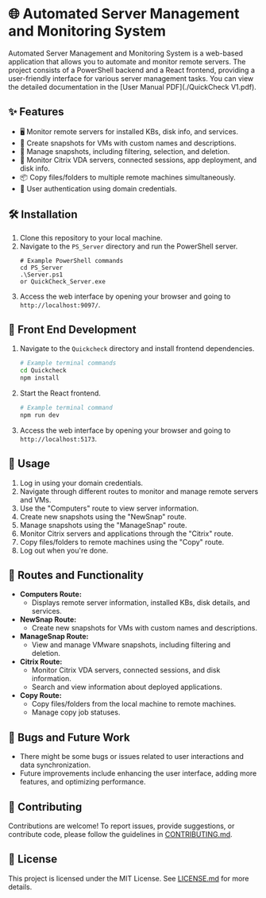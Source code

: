 # 🌐 Automated Server Management and Monitoring System

Automated Server Management and Monitoring System is a web-based application that allows you to automate and monitor remote servers. The project consists of a PowerShell backend and a React frontend, providing a user-friendly interface for various server management tasks.
You can view the detailed documentation in the [User Manual PDF](./QuickCheck V1.pdf).


## ✨ Features

- 🖥️ Monitor remote servers for installed KBs, disk info, and services.
- 📸 Create snapshots for VMs with custom names and descriptions.
- 📂 Manage snapshots, including filtering, selection, and deletion.
- 🚀 Monitor Citrix VDA servers, connected sessions, app deployment, and disk info.
- 📦 Copy files/folders to multiple remote machines simultaneously.
- 🔑 User authentication using domain credentials.

## 🛠️ Installation

1. Clone this repository to your local machine.
2. Navigate to the `PS_Server` directory and run the PowerShell server.
   ```PS_Server
   # Example PowerShell commands
   cd PS_Server
   .\Server.ps1
   or QuickCheck_Server.exe
3. Access the web interface by opening your browser and going to `http://localhost:9097/`.

## 🚀 Front End Development
1. Navigate to the `Quickcheck` directory and install frontend dependencies.
   ```bash
   # Example terminal commands
   cd Quickcheck
   npm install
   ```
2. Start the React frontend.
   ```bash
   # Example terminal command
   npm run dev
   ```
3. Access the web interface by opening your browser and going to `http://localhost:5173`.

## 🚀 Usage

1. Log in using your domain credentials.
2. Navigate through different routes to monitor and manage remote servers and VMs.
3. Use the "Computers" route to view server information.
4. Create new snapshots using the "NewSnap" route.
5. Manage snapshots using the "ManageSnap" route.
6. Monitor Citrix servers and applications through the "Citrix" route.
7. Copy files/folders to remote machines using the "Copy" route.
8. Log out when you're done.

## 🚀 Routes and Functionality

- **Computers Route:**
  - Displays remote server information, installed KBs, disk details, and services.
- **NewSnap Route:**
  - Create new snapshots for VMs with custom names and descriptions.
- **ManageSnap Route:**
  - View and manage VMware snapshots, including filtering and deletion.
- **Citrix Route:**
  - Monitor Citrix VDA servers, connected sessions, and disk information.
  - Search and view information about deployed applications.
- **Copy Route:**
  - Copy files/folders from the local machine to remote machines.
  - Manage copy job statuses.

## 🐞 Bugs and Future Work

- There might be some bugs or issues related to user interactions and data synchronization.
- Future improvements include enhancing the user interface, adding more features, and optimizing performance.

## 🤝 Contributing

Contributions are welcome! To report issues, provide suggestions, or contribute code, please follow the guidelines in [CONTRIBUTING.md](CONTRIBUTING.md).

## 📄 License

This project is licensed under the MIT License. See [LICENSE.md](LICENSE.md) for more details.
```
